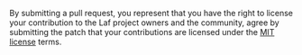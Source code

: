 By submitting a pull request, you represent that you have the right to
license your contribution to the Laf project owners and the community,
agree by submitting the patch that your contributions are licensed
under the [MIT license](https://raw.githubusercontent.com/aseprite/laf/main/LICENSE.txt)
terms.
